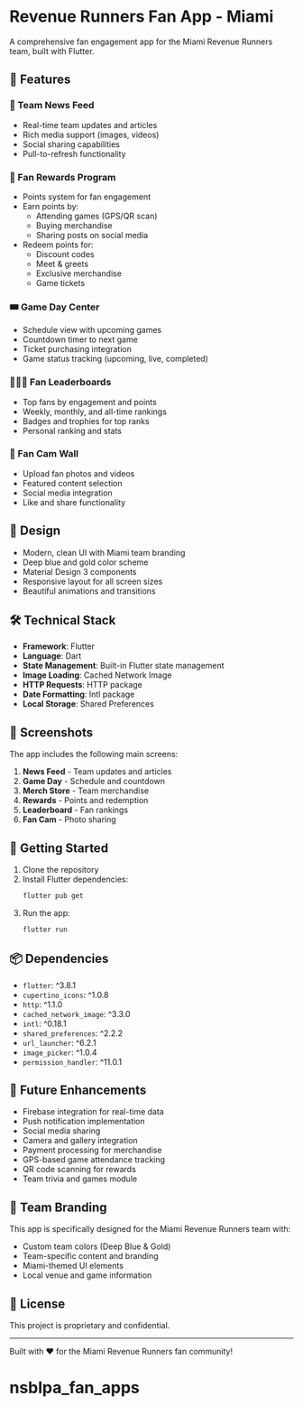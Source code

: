 # Revenue Runners Fan App - Miami

A comprehensive fan engagement app for the Miami Revenue Runners team, built with Flutter.

## 🏈 Features

### 📰 Team News Feed
- Real-time team updates and articles
- Rich media support (images, videos)
- Social sharing capabilities
- Pull-to-refresh functionality

### 🎁 Fan Rewards Program
- Points system for fan engagement
- Earn points by:
  - Attending games (GPS/QR scan)
  - Buying merchandise
  - Sharing posts on social media
- Redeem points for:
  - Discount codes
  - Meet & greets
  - Exclusive merchandise
  - Game tickets

### 🎟️ Game Day Center
- Schedule view with upcoming games
- Countdown timer to next game
- Ticket purchasing integration
- Game status tracking (upcoming, live, completed)

### 🧑‍🤝‍🧑 Fan Leaderboards
- Top fans by engagement and points
- Weekly, monthly, and all-time rankings
- Badges and trophies for top ranks
- Personal ranking and stats

### 📸 Fan Cam Wall
- Upload fan photos and videos
- Featured content selection
- Social media integration
- Like and share functionality

## 🎨 Design

- Modern, clean UI with Miami team branding
- Deep blue and gold color scheme
- Material Design 3 components
- Responsive layout for all screen sizes
- Beautiful animations and transitions

## 🛠️ Technical Stack

- **Framework**: Flutter
- **Language**: Dart
- **State Management**: Built-in Flutter state management
- **Image Loading**: Cached Network Image
- **HTTP Requests**: HTTP package
- **Date Formatting**: Intl package
- **Local Storage**: Shared Preferences

## 📱 Screenshots

The app includes the following main screens:
1. **News Feed** - Team updates and articles
2. **Game Day** - Schedule and countdown
3. **Merch Store** - Team merchandise
4. **Rewards** - Points and redemption
5. **Leaderboard** - Fan rankings
6. **Fan Cam** - Photo sharing

## 🚀 Getting Started

1. Clone the repository
2. Install Flutter dependencies:
   ```bash
   flutter pub get
   ```
3. Run the app:
   ```bash
   flutter run
   ```

## 📦 Dependencies

- `flutter`: ^3.8.1
- `cupertino_icons`: ^1.0.8
- `http`: ^1.1.0
- `cached_network_image`: ^3.3.0
- `intl`: ^0.18.1
- `shared_preferences`: ^2.2.2
- `url_launcher`: ^6.2.1
- `image_picker`: ^1.0.4
- `permission_handler`: ^11.0.1

## 🔮 Future Enhancements

- Firebase integration for real-time data
- Push notification implementation
- Social media sharing
- Camera and gallery integration
- Payment processing for merchandise
- GPS-based game attendance tracking
- QR code scanning for rewards
- Team trivia and games module

## 🎯 Team Branding

This app is specifically designed for the Miami Revenue Runners team with:
- Custom team colors (Deep Blue & Gold)
- Team-specific content and branding
- Miami-themed UI elements
- Local venue and game information

## 📄 License

This project is proprietary and confidential.

---

Built with ❤️ for the Miami Revenue Runners fan community!
# nsblpa_fan_apps

